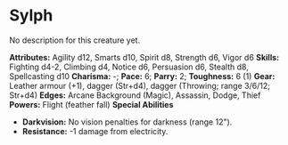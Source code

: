 # Sylph

No description for this creature yet.

**Attributes:** Agility d12, Smarts d10, Spirit d8, Strength d6, Vigor
d6
**Skills:** Fighting d4-2, Climbing d4, Notice d6, Persuasion d6,
Stealth d8, Spellcasting d10
**Charisma:** -; **Pace:** 6; **Parry:** 2; **Toughness:** 6 (1)
**Gear:** Leather armour (+1), dagger (Str+d4), dagger (Throwing; range
3/6/12; Str+d4)
**Edges:** Arcane Background (Magic), Assassin, Dodge, Thief
**Powers:** Flight (feather fall)
**Special Abilities**

- **Darkvision:** No vision penalties for darkness (range 12").
- **Resistance:** -1 damage from electricity.
